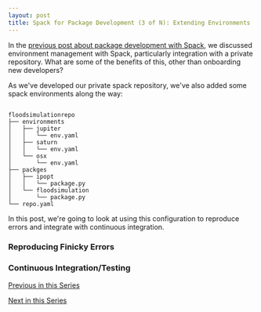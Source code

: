 ```yaml
---
layout: post
title: Spack for Package Development (3 of N): Extending Environments
---
```


In the [previous post about package development with Spack](/Spack-Development-2), we discussed environment management with Spack, particularly integration with a private repository.
What are some of the benefits of this, other than onboarding new developers?

As we've developed our private spack repository, we've also added some spack environments along the way:

```

floodsimulationrepo
├── environments
│   ├── jupiter
│   │   └── env.yaml
│   ├── saturn
│   │   └── env.yaml
│   └── osx
│       └── env.yaml
├── packges
│   ├── ipopt
│   │   └── package.py
│   └── floodsimulation
│       └── package.py
└── repo.yaml

```

In this post, we're going to look at using this configuration to reproduce errors and integrate with continuous integration.

### Reproducing Finicky Errors


### Continuous Integration/Testing


[Previous in this Series](/Spack-Development-2)

[Next in this Series](/Spack-Development-4)
